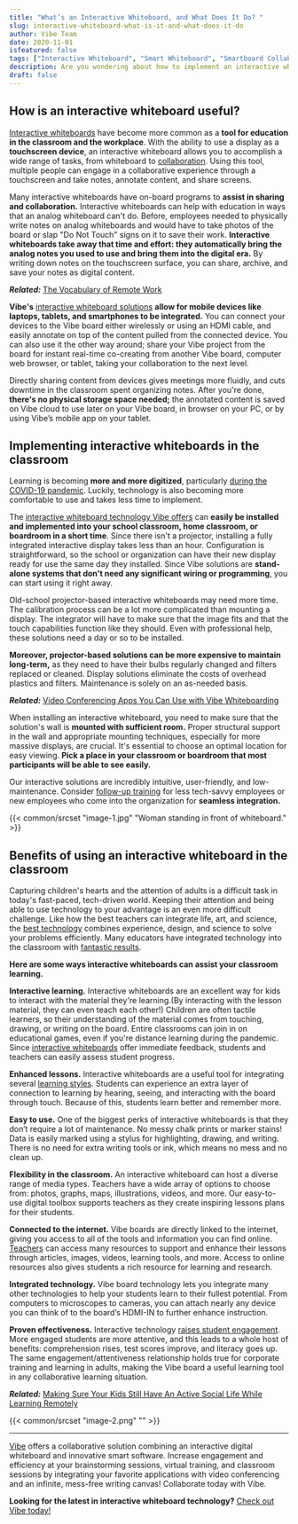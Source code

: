```yaml
---
title: "What’s an Interactive Whiteboard, and What Does It Do? "
slug: interactive-whiteboard-what-is-it-and-what-does-it-do
author: Vibe Team
date: 2020-11-01
isfeatured: false
tags: ["Interactive Whiteboard", "Smart Whiteboard", "Smartboard Collaboration"]
description: Are you wondering about how to implement an interactive whiteboard?  Check out our guide on interactive whiteboards.
draft: false
---
```



## How is an interactive whiteboard useful? 

[Interactive whiteboards](https://vibe.us/hardware/) have become more common as a **tool for education in the classroom and the workplace**. With the ability to use a display as a **touchscreen device**, an interactive whiteboard allows you to accomplish a wide range of tasks, from whiteboard to [collaboration](https://www.eztalks.com/whiteboard/benefits-of-interactive-whiteboards-in-the-classroom.html). Using this tool, multiple people can engage in a collaborative experience through a touchscreen and take notes, annotate content, and share screens.

Many interactive whiteboards have on-board programs to **assist in sharing and collaboration.** Interactive whiteboards can help with education in ways that an analog whiteboard can't do. Before, employees needed to physically write notes on analog whiteboards and would have to take photos of the board or slap "Do Not Touch" signs on it to save their work. **Interactive whiteboards take away that time and effort: they automatically bring the analog notes you used to use and bring them into the digital era.** By writing down notes on the touchscreen surface, you can share, archive, and save your notes as digital content.

***Related:*** [The Vocabulary of Remote Work](https://vibe.us/blog/the-vocabulary-of-remote-work/)

**Vibe's** [interactive whiteboard solutions](https://vibe.us/software/) **allow for mobile devices like laptops, tablets, and smartphones to be integrated.** You can connect your devices to the Vibe board either wirelessly or using an HDMI cable, and easily annotate on top of the content pulled from the connected device. You can also use it the other way around; share your Vibe project from the board for instant real-time co-creating from another Vibe board, computer web browser, or tablet, taking your collaboration to the next level.

Directly sharing content from devices gives meetings more fluidly, and cuts downtime in the classroom spent organizing notes. After you're done, **there's no physical storage space needed;** the annotated content is saved on Vibe cloud to use later on your Vibe board, in browser on your PC, or by using Vibe’s mobile app on your tablet.


## Implementing interactive whiteboards in the classroom 

Learning is becoming **more and more digitized**, particularly [during the COVID-19 pandemic](https://www.weforum.org/agenda/2020/04/coronavirus-education-global-covid19-online-digital-learning/). Luckily, technology is also becoming more comfortable to use and takes less time to implement. 

The [interactive whiteboard technology Vibe offers](https://vibe.us/android-app-store/) can **easily be installed and implemented into your school classroom, home classroom, or boardroom in a short time**. Since there isn't a projector, installing a fully integrated interactive display takes less than an hour. Configuration is straightforward, so the school or organization can have their new display ready for use the same day they installed. Since Vibe solutions are **stand-alone systems that don't need any significant wiring or programming**, you can start using it right away.

Old-school projector-based interactive whiteboards may need more time. The calibration process can be a lot more complicated than mounting a display. The integrator will have to make sure that the image fits and that the touch capabilities function like they should. Even with professional help, these solutions need a day or so to be installed.

**Moreover, projector-based solutions can be more expensive to maintain long-term,** as they need to have their bulbs regularly changed and filters replaced or cleaned. Display solutions eliminate the costs of overhead plastics and filters. Maintenance is solely on an as-needed basis.
 
***Related:*** [Video Conferencing Apps You Can Use with Vibe Whiteboarding](https://vibe.us/blog/video-conferencing-apps-with-whiteboard/)

When installing an interactive whiteboard, you need to make sure that the solution's wall is **mounted with sufficient room.** Proper structural support in the wall and appropriate mounting techniques, especially for more massive displays, are crucial. It's essential to choose an optimal location for easy viewing. **Pick a place in your classroom or boardroom that most participants will be able to see easily.**

Our interactive solutions are incredibly intuitive, user-friendly, and low-maintenance. Consider [follow-up training](https://www.hrexchangenetwork.com/learning/news/7-stats-that-prove-training-value) for less tech-savvy employees or new employees who come into the organization for **seamless integration.** 

{{< common/srcset "image-1.jpg" "Woman standing in front of whiteboard." >}}

## Benefits of using an interactive whiteboard in the classroom

Capturing children's hearts and the attention of adults is a difficult task in today's fast-paced, tech-driven world. Keeping their attention and being able to use technology to your advantage is an even more difficult challenge. Like how the best teachers can integrate life, art, and science, the [best technology](https://www.brookings.edu/blog/education-plus-development/2018/02/09/using-data-and-technology-to-enhance-classroom-teaching/) combines experience, design, and science to solve your problems efficiently. Many educators have integrated technology into the classroom with [fantastic results](https://vibe.us/customer/). 

**Here are some ways interactive whiteboards can assist your classroom learning.**

**Interactive learning.**
Interactive whiteboards are an excellent way for kids to interact with the material they're learning.(By interacting with the lesson material, they can even teach each other!) Children are often tactile learners, so their understanding of the material comes from touching, drawing, or writing on the board. Entire classrooms can join in on educational games, even if you're distance learning during the pandemic. Since [interactive whiteboards](https://vibe.us/lp/scenario-remote/) offer immediate feedback, students and teachers can easily assess student progress.

**Enhanced lessons.**
Interactive whiteboards are a useful tool for integrating several [learning styles](https://www.time4learning.com/learning-styles/). Students can experience an extra layer of connection to learning by hearing, seeing, and interacting with the board through touch. Because of this, students learn better and remember more. 

**Easy to use.**
One of the biggest perks of interactive whiteboards is that they don’t require a lot of maintenance. No messy chalk prints or marker stains! Data is easily marked using a stylus for highlighting, drawing, and writing. There is no need for extra writing tools or ink, which means no mess and no clean up.

**Flexibility in the classroom.**
An interactive whiteboard can host a diverse range of media types. Teachers have a wide array of options to choose from: photos, graphs, maps, illustrations, videos, and more. Our easy-to-use digital toolbox supports teachers as they create inspiring lessons plans for their students.

**Connected to the internet.**
Vibe boards are directly linked to the internet, giving you access to all of the tools and information you can find online. [Teachers](https://vibe.us/lp/scenario-distance-learning/) can access many resources to support and enhance their lessons through articles, images, videos, learning tools, and more. Access to online resources also gives students a rich resource for learning and research.

**Integrated technology.**
Vibe board technology lets you integrate many other technologies to help your students learn to their fullest potential. From computers to microscopes to cameras, you can attach nearly any device you can think of to the board’s HDMI-IN to further enhance instruction.

**Proven effectiveness.**
Interactive technology [raises student engagement](https://link.springer.com/article/10.1007/s10639-020-10107-5). More engaged students are more attentive, and this leads to a whole host of benefits: comprehension rises, test scores improve, and literacy goes up. The same engagement/attentiveness relationship holds true for corporate training and learning in adults, making the Vibe board a useful learning tool in any collaborative learning situation.

***Related:*** [Making Sure Your Kids Still Have An Active Social Life While Learning Remotely](https://vibe.us/blog/making-sure-your-kids-still-have-an-active-social-life-while-learning-remotely/)


{{< common/srcset "image-2.png" "" >}}




----------

[Vibe](https://vibe.us/) offers a collaborative solution combining an interactive digital whiteboard and innovative smart software. Increase engagement and efficiency at your brainstorming sessions, virtual training, and classroom sessions by integrating your favorite applications with video conferencing and an infinite, mess-free writing canvas! Collaborate today with Vibe.

**Looking for the latest in interactive whiteboard technology?** [Check out Vibe today!](https://vibe.us/order/)
